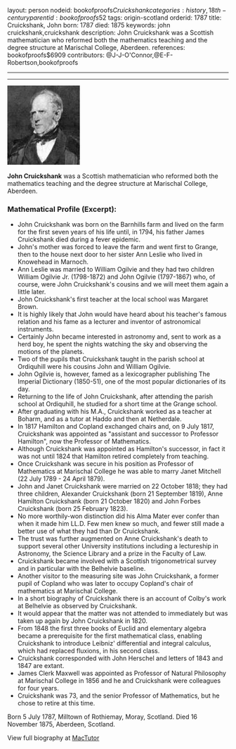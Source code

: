 layout: person
nodeid: bookofproofs$Cruickshank
categories: history,18th-century
parentid: bookofproofs$52
tags: origin-scotland
orderid: 1787
title: Cruickshank, John
born: 1787
died: 1875
keywords: john cruickshank,cruickshank
description: John Cruickshank was a Scottish mathematician who reformed both the mathematics teaching and the degree structure at Marischal College, Aberdeen.
references: bookofproofs$6909
contributors: @J-J-O'Connor,@E-F-Robertson,bookofproofs

---



---

![Cruickshank.jpg](https://github.com/bookofproofs/bookofproofs.github.io/blob/main/_sources/_assets/images/portraits/Cruickshank.jpg?raw=true)

**John Cruickshank** was a Scottish mathematician who reformed both the mathematics teaching and the degree structure at Marischal College, Aberdeen.

### Mathematical Profile (Excerpt):
* John Cruickshank was born on the Barnhills farm and lived on the farm for the first seven years of his life until, in 1794, his father James Cruickshank died during a fever epidemic.
* John's mother was forced to leave the farm and went first to Grange, then to the house next door to her sister Ann Leslie who lived in Knowehead in Marnoch.
* Ann Leslie was married to William Ogilvie and they had two children William Ogilvie Jr. (1798-1872) and John Ogilvie (1797-1867) who, of course, were John Cruickshank's cousins and we will meet them again a little later.
* John Cruickshank's first teacher at the local school was Margaret Brown.
* It is highly likely that John would have heard about his teacher's famous relation and his fame as a lecturer and inventor of astronomical instruments.
* Certainly John became interested in astronomy and, sent to work as a herd boy, he spent the nights watching the sky and observing the motions of the planets.
* Two of the pupils that Cruickshank taught in the parish school at Ordiquhill were his cousins John and William Ogilvie.
* John Ogilvie is, however, famed as a lexicographer publishing The Imperial Dictionary (1850-51), one of the most popular dictionaries of its day.
* Returning to the life of John Cruickshank, after attending the parish school at Ordiquhill, he studied for a short time at the Grange school.
* After graduating with his M.A., Cruickshank worked as a teacher at Boharm, and as a tutor at Haddo and then at Netherdale.
* In 1817 Hamilton and Copland exchanged chairs and, on 9 July 1817, Cruickshank was appointed as "assistant and successor to Professor Hamilton", now the Professor of Mathematics.
* Although Cruickshank was appointed as Hamilton's successor, in fact it was not until 1824 that Hamilton retired completely from teaching.
* Once Cruickshank was secure in his position as Professor of Mathematics at Marischal College he was able to marry Janet Mitchell (22 July 1789 - 24 April 1879).
* John and Janet Cruickshank were married  on 22 October 1818; they had three children, Alexander Cruickshank (born 21 September 1819), Anne Hamilton Cruickshank (born 21 October 1820) and John Forbes Cruickshank (born 25 February 1823).
* No more worthily-won distinction did his Alma Mater ever confer than when it made him LL.D. Few men knew so much, and fewer still made a better use of what they had than Dr Cruickshank.
* The trust was further augmented on Anne Cruickshank's death to support several other University institutions including a lectureship in Astronomy, the Science Library and a prize in the Faculty of Law.
* Cruickshank became involved with a Scottish trigonometrical survey and in particular with the Belhelvie baseline.
* Another visitor to the measuring site was John Cruickshank, a former pupil of Copland who was later to occupy Copland's chair of mathematics at Marischal College.
* In a short biography of Cruickshank there is an account of Colby's work at Belhelvie as observed by Cruickshank.
* It would appear that the matter was not attended to immediately but was taken up again by John Cruickshank in 1820.
* From 1848 the first three books of Euclid and elementary algebra became a prerequisite for the first mathematical class, enabling Cruickshank to introduce Leibniz' differential and integral calculus, which had replaced fluxions, in his second class.
* Cruickshank corresponded with John Herschel and letters of 1843 and 1847 are extant.
* James Clerk Maxwell was appointed as Professor of Natural Philosophy at Marischal College in 1856 and he and Cruickshank were colleagues for four years.
* Cruickshank was 73, and the senior Professor of Mathematics, but he chose to retire at this time.

Born 5 July 1787, Milltown of Rothiemay, Moray, Scotland. Died 16 November 1875, Aberdeen, Scotland.

View full biography at [MacTutor](https://mathshistory.st-andrews.ac.uk/Biographies/Cruickshank/)
